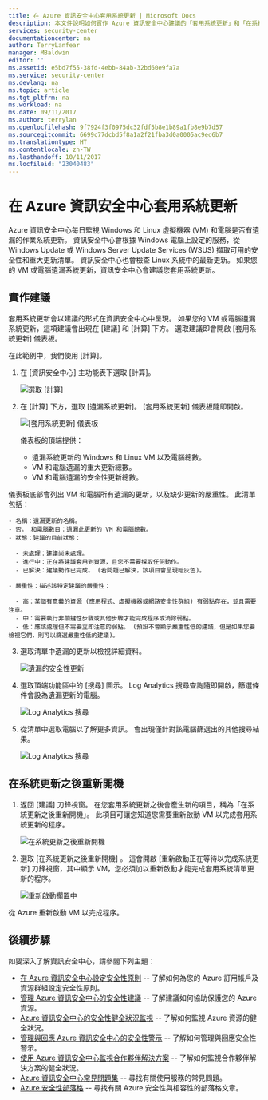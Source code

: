 ```yaml
---
title: 在 Azure 資訊安全中心套用系統更新 | Microsoft Docs
description: 本文件說明如何實作 Azure 資訊安全中心建議的「套用系統更新」和「在系統更新之後重新開機」。
services: security-center
documentationcenter: na
author: TerryLanfear
manager: MBaldwin
editor: ''
ms.assetid: e5bd7f55-38fd-4ebb-84ab-32bd60e9fa7a
ms.service: security-center
ms.devlang: na
ms.topic: article
ms.tgt_pltfrm: na
ms.workload: na
ms.date: 09/11/2017
ms.author: terrylan
ms.openlocfilehash: 9f7924f3f0975dc32fdf5b8e1b89a1fb8e9b7d57
ms.sourcegitcommit: 6699c77dcbd5f8a1a2f21fba3d0a0005ac9ed6b7
ms.translationtype: HT
ms.contentlocale: zh-TW
ms.lasthandoff: 10/11/2017
ms.locfileid: "23040483"
---
```

# <a name="apply-system-updates-in-azure-security-center"></a>在 Azure 資訊安全中心套用系統更新
Azure 資訊安全中心每日監視 Windows 和 Linux 虛擬機器 (VM) 和電腦是否有遺漏的作業系統更新。 資訊安全中心會根據 Windows 電腦上設定的服務，從 Windows Update 或 Windows Server Update Services (WSUS) 擷取可用的安全性和重大更新清單。 資訊安全中心也會檢查 Linux 系統中的最新更新。 如果您的 VM 或電腦遺漏系統更新，資訊安全中心會建議您套用系統更新。

## <a name="implement-the-recommendation"></a>實作建議
套用系統更新會以建議的形式在資訊安全中心中呈現。 如果您的 VM 或電腦遺漏系統更新，這項建議會出現在 [建議] 和 [計算] 下方。  選取建議即會開啟 [套用系統更新] 儀表板。

在此範例中，我們使用 [計算]。

1. 在 [資訊安全中心] 主功能表下選取 [計算]。

   ![選取 [計算]][1]

2. 在 [計算] 下方，選取 [遺漏系統更新]。 [套用系統更新] 儀表板隨即開啟。

   ![[套用系統更新] 儀表板][2]

   儀表板的頂端提供：

    - 遺漏系統更新的 Windows 和 Linux VM 以及電腦總數。
    - VM 和電腦遺漏的重大更新總數。
    - VM 和電腦遺漏的安全性更新總數。

  儀表板底部會列出 VM 和電腦所有遺漏的更新，以及缺少更新的嚴重性。  此清單包括：

    - 名稱：遺漏更新的名稱。
    - 否。 和電腦數目：遺漏此更新的 VM 和電腦總數。
    - 狀態：建議的目前狀態：

      - 未處理：建議尚未處理。
      - 進行中：正在將建議套用到資源，且您不需要採取任何動作。
      - 已解決︰建議動作已完成。 (若問題已解決，該項目會呈現暗灰色)。

    - 嚴重性：描述該特定建議的嚴重性：

      - 高：某個有意義的資源 (應用程式、虛擬機器或網路安全性群組) 有弱點存在，並且需要注意。
      - 中：需要執行非關鍵性步驟或其他步驟才能完成程序或消除弱點。
      - 低：應該處理但不需要立即注意的弱點。 (預設不會顯示嚴重性低的建議，但是如果您要檢視它們，則可以篩選嚴重性低的建議)。

3. 選取清單中遺漏的更新以檢視詳細資料。

   ![遺漏的安全性更新][3]

4. 選取頂端功能區中的 [搜尋] 圖示。  Log Analytics 搜尋查詢隨即開啟，篩選條件會設為遺漏更新的電腦。

   ![Log Analytics 搜尋][4]

5. 從清單中選取電腦以了解更多資訊。 會出現僅針對該電腦篩選出的其他搜尋結果。

    ![Log Analytics 搜尋][5]

## <a name="reboot-after-system-updates"></a>在系統更新之後重新開機
1. 返回 [建議]  刀鋒視窗。 在您套用系統更新之後會產生新的項目，稱為「在系統更新之後重新開機」。 此項目可讓您知道您需要重新啟動 VM 以完成套用系統更新的程序。

   ![在系統更新之後重新開機][6]
2. 選取 [在系統更新之後重新開機] 。 這會開啟 [重新啟動正在等待以完成系統更新]  刀鋒視窗，其中顯示 VM，您必須加以重新啟動才能完成套用系統清單更新的程序。

   ![重新啟動擱置中][7]

從 Azure 重新啟動 VM 以完成程序。

## <a name="next-steps"></a>後續步驟
如要深入了解資訊安全中心，請參閱下列主題：

* [在 Azure 資訊安全中心設定安全性原則](security-center-policies.md) -- 了解如何為您的 Azure 訂用帳戶及資源群組設定安全性原則。
* [管理 Azure 資訊安全中心的安全性建議](security-center-recommendations.md) -- 了解建議如何協助保護您的 Azure 資源。
* [Azure 資訊安全中心的安全性健全狀況監視](security-center-monitoring.md) -- 了解如何監視 Azure 資源的健全狀況。
* [管理與回應 Azure 資訊安全中心的安全性警示](security-center-managing-and-responding-alerts.md) -- 了解如何管理與回應安全性警示。
* [使用 Azure 資訊安全中心監視合作夥伴解決方案](security-center-partner-solutions.md) -- 了解如何監視合作夥伴解決方案的健全狀況。
* [Azure 資訊安全中心常見問題集](security-center-faq.md) -- 尋找有關使用服務的常見問題。
* [Azure 安全性部落格](http://blogs.msdn.com/b/azuresecurity/) -- 尋找有關 Azure 安全性與相容性的部落格文章。

<!--Image references-->
[1]: ./media/security-center-apply-system-updates/missing-system-updates.png
[2]:./media/security-center-apply-system-updates/apply-system-updates.png
[3]: ./media/security-center-apply-system-updates/detail-on-missing-update.png
[4]: ./media/security-center-apply-system-updates/log-search.png
[5]: ./media/security-center-apply-system-updates/search-details.png
[6]: ./media/security-center-apply-system-updates/reboot-after-system-updates.png
[7]: ./media/security-center-apply-system-updates/restart-pending.png

